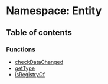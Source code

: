 # Namespace: Entity

## Table of contents

### Functions

* [checkDataChanged](/en/auto-docs/fixed-layout-editor/functions/Entity.checkDataChanged.md)
* [getType](/en/auto-docs/fixed-layout-editor/functions/Entity.getType.md)
* [isRegistryOf](/en/auto-docs/fixed-layout-editor/functions/Entity.isRegistryOf.md)
